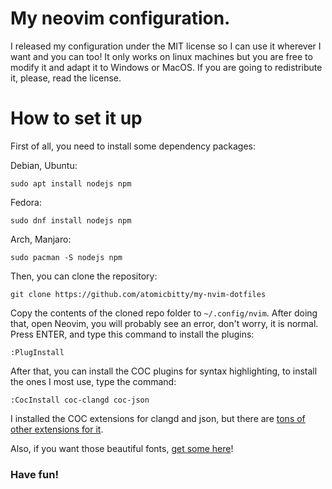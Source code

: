 # My neovim configuration.

I released my configuration under the MIT license so I can use it wherever I want and you can too!
It only works on linux machines but you are free to modify it and adapt it to Windows or MacOS. If you are going to redistribute it, please, read the license.

# How to set it up

First of all, you need to install some dependency packages:

Debian, Ubuntu:
```
sudo apt install nodejs npm
```

Fedora:
```
sudo dnf install nodejs npm
```

Arch, Manjaro:
```
sudo pacman -S nodejs npm
```

Then, you can clone the repository:

```
git clone https://github.com/atomicbitty/my-nvim-dotfiles
```

Copy the contents of the cloned repo folder to `~/.config/nvim`.
After doing that, open Neovim, you will probably see an error, don't worry, it is normal. Press ENTER, and type this command to install the plugins:
```
:PlugInstall
```

After that, you can install the COC plugins for syntax highlighting, to install the ones I most use, type the command:
```
:CocInstall coc-clangd coc-json
```
I installed the COC extensions for clangd and json, but there are [tons of other extensions for it](https://github.com/neoclide/coc.nvim/network/dependents?dependents_before=NDA0MzM0NjQyNA).

Also, if you want those beautiful fonts, [get some here](https://www.nerdfonts.com/)!

### Have fun!
